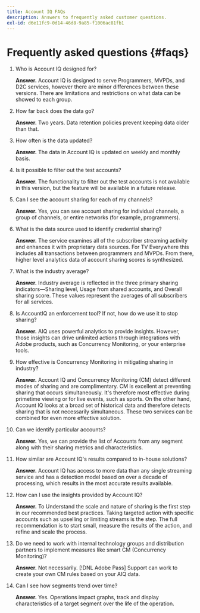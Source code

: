 ```yaml
---
title: Account IQ FAQs
description: Answers to frequently asked customer questions.
exl-id: d6e11fc9-0d14-46d8-9a85-f1006ac81fb1
---
```

# Frequently asked questions {#faqs}

1. Who is Account IQ designed for?

   **Answer.** Account IQ is designed to serve Programmers, MVPDs, and D2C services, however there are minor differences between these versions. There are limitations and restrictions on what data can be showed to each group.

1. How far back does the data go?

   **Answer.** Two years. Data retention policies prevent keeping data older than that.

1. How often is the data updated?

   **Answer.** The data in Account IQ is updated on weekly and monthly basis.

1. Is it possible to filter out the test accounts?

   **Answer.** The functionality to filter out the test accounts is not available in this version, but the feature will be available in a future release.

1. Can I see the account sharing for each of my channels? <!--shall we separate out this question for the persona of programmer?-->

   **Answer.** Yes, you can see account sharing for individual channels, a group of channels, or entire networks (for example, programmers).

1. What is the data source used to identify credential sharing?

   **Answer.** The service examines all of the subscriber streaming activity and enhances it with proprietary data sources. For TV Everywhere this includes all transactions between programmers and MVPDs. From there, higher level analytics data of account sharing scores is synthesized.

1. What is the industry average?

   **Answer.** Industry average is reflected in the three primary sharing indicators—Sharing level, Usage from shared accounts, and Overall sharing score. These values represent the averages of all subscribers for all services.

1. Is AccountIQ an enforcement tool? If not, how do we use it to stop sharing?

   **Answer.** AIQ uses powerful analytics to provide insights. However, those insights can drive unlimited actions through integrations with Adobe products, such as Concurrency Monitoring, or your enterprise tools.

1. How effective is Concurrency Monitoring in mitigating sharing in industry? 

   **Answer.** Account IQ and Concurrency Monitoring (CM) detect different modes of sharing and are complimentary. CM is excellent at preventing sharing that occurs simultaneously. It's therefore most effective during primetime viewing or for live events, such as sports. On the other hand, Account IQ looks at a broad set of historical data and therefore detects sharing that is not necessarily simultaneous. These two services can be combined for even more effective solution.  

1. Can we identify particular accounts?

   **Answer.** Yes, we can provide the list of Accounts from any segment along with their sharing metrics and characteristics.

1. How similar are Account IQ's results compared to in-house solutions?

   **Answer.** Account IQ has access to more data than any single streaming service and has a detection model based on over a decade of processing, which results in the most accurate results available.

1. How can I use the insights provided by Account IQ?

   **Answer.** To Understand the scale and nature of sharing is the first step in our recommended best practices. Taking targeted action with specific accounts such as upselling or limiting streams is the step. The full recommendation is to start small, measure the results of the action, and refine and scale the process.

1. Do we need to work with internal technology groups and distribution partners to implement measures like smart CM (Concurrency Monitoring)?

   **Answer.** Not necessarily. [!DNL Adobe Pass] Support can work to create your own CM rules based on your AIQ data.

1. Can I see how segments trend over time?

   **Answer.** Yes. Operations impact graphs, track and display characteristics of a target segment over the life of the operation.
